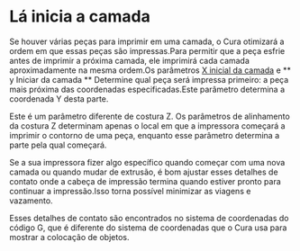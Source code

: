 Lá inicia a camada
====
Se houver várias peças para imprimir em uma camada, o Cura otimizará a ordem em que essas peças são impressas.Para permitir que a peça esfrie antes de imprimir a próxima camada, ele imprimirá cada camada aproximadamente na mesma ordem.Os parâmetros [X inicial da camada](Layer_Start_X.MD) e ** y Iniciar da camada ** Determine qual peça será impressa primeiro: a peça mais próxima das coordenadas especificadas.Este parâmetro determina a coordenada Y desta parte.

Este é um parâmetro diferente de costura Z. Os parâmetros de alinhamento da costura Z determinam apenas o local em que a impressora começará a imprimir o contorno de uma peça, enquanto esse parâmetro determina a parte pela qual começará.

Se a sua impressora fizer algo específico quando começar com uma nova camada ou quando mudar de extrusão, é bom ajustar esses detalhes de contato onde a cabeça de impressão termina quando estiver pronto para continuar a impressão.Isso torna possível minimizar as viagens e vazamento.

Esses detalhes de contato são encontrados no sistema de coordenadas do código G, que é diferente do sistema de coordenadas que o Cura usa para mostrar a colocação de objetos.
